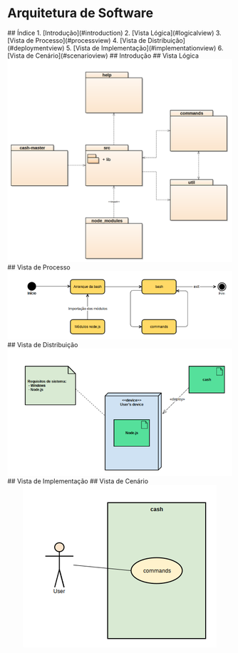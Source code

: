 # Arquitetura de Software

<a name="index"/>
## Índice
1. [Introdução](#introduction)
2. [Vista Lógica](#logicalview)
3. [Vista de Processo](#processview)
4. [Vista de Distribuição](#deploymentview)
5. [Vista de Implementação](#implementationview)
6. [Vista de Cenário](#scenarioview)

<a name="introduction"/>
## Introdução


<a name="logicalview"/>
## Vista Lógica
<img src="views/Logicalview.png" alt="Linguagens" />

<a name="processview"/>
## Vista de Processo
<img src="views/ProcessView.png" alt="Linguagens" />

<a name="deploymentview"/>
## Vista de Distribuição
<img src="views/deploymentview.png" alt="Linguagens" />

<a name="implementationview"/>
## Vista de Implementação

<a name="scenarioview"/>
## Vista de Cenário
<div style="text-align:center"><img src ="views/ScenarioView.png" alt="Linguagens" /></div>
